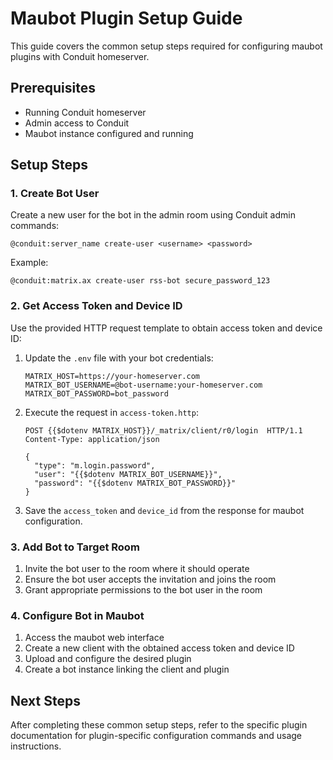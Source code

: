 # Maubot Plugin Setup Guide

This guide covers the common setup steps required for configuring maubot plugins with Conduit homeserver.

## Prerequisites

- Running Conduit homeserver
- Admin access to Conduit
- Maubot instance configured and running

## Setup Steps

### 1. Create Bot User

Create a new user for the bot in the admin room using Conduit admin commands:

```mxc
@conduit:server_name create-user <username> <password>
```

Example:

```mxc
@conduit:matrix.ax create-user rss-bot secure_password_123
```

### 2. Get Access Token and Device ID

Use the provided HTTP request template to obtain access token and device ID:

1. Update the `.env` file with your bot credentials:

   ```env
   MATRIX_HOST=https://your-homeserver.com
   MATRIX_BOT_USERNAME=@bot-username:your-homeserver.com
   MATRIX_BOT_PASSWORD=bot_password
   ```

2. Execute the request in `access-token.http`:

   ```http
   POST {{$dotenv MATRIX_HOST}}/_matrix/client/r0/login  HTTP/1.1
   Content-Type: application/json
   
   {
     "type": "m.login.password",
     "user": "{{$dotenv MATRIX_BOT_USERNAME}}", 
     "password": "{{$dotenv MATRIX_BOT_PASSWORD}}"
   }
   ```

3. Save the `access_token` and `device_id` from the response for maubot configuration.

### 3. Add Bot to Target Room

1. Invite the bot user to the room where it should operate
2. Ensure the bot user accepts the invitation and joins the room
3. Grant appropriate permissions to the bot user in the room

### 4. Configure Bot in Maubot

1. Access the maubot web interface
2. Create a new client with the obtained access token and device ID
3. Upload and configure the desired plugin
4. Create a bot instance linking the client and plugin

## Next Steps

After completing these common setup steps, refer to the specific plugin documentation for plugin-specific configuration commands and usage instructions.
